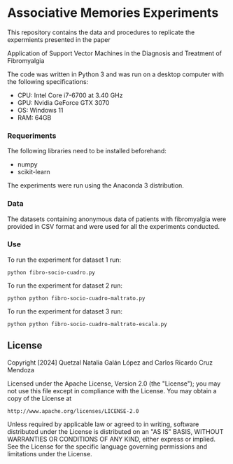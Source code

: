 # Associative Memories Experiments
This repository contains the data and procedures to replicate the expermients presented in the paper 

Application of Support Vector Machines in the Diagnosis and Treatment of Fibromyalgia


The code was written in Python 3 and was run on a desktop computer with the following specifications:
* CPU: Intel Core i7-6700 at 3.40 GHz
* GPU: Nvidia GeForce GTX 3070
* OS: Windows 11
* RAM: 64GB

### Requeriments
The following libraries need to be installed beforehand:

* numpy
* scikit-learn

The experiments were run using the Anaconda 3 distribution.

### Data
The datasets containing anonymous data of patients with fibromyalgia were provided in CSV format and were used for all the experiments conducted.

### Use

To run the experiment for dataset 1 run:

```shell
python fibro-socio-cuadro.py
```

To run the experiment for dataset 2 run:
```shell
python python fibro-socio-cuadro-maltrato.py
```

To run the experiment for dataset 3 run:

```shell
python python fibro-socio-cuadro-maltrato-escala.py
```

## License

Copyright [2024] Quetzal Natalia Galán López and Carlos Ricardo Cruz Mendoza

Licensed under the Apache License, Version 2.0 (the "License");
you may not use this file except in compliance with the License.
You may obtain a copy of the License at

    http://www.apache.org/licenses/LICENSE-2.0

Unless required by applicable law or agreed to in writing, software
distributed under the License is distributed on an "AS IS" BASIS,
WITHOUT WARRANTIES OR CONDITIONS OF ANY KIND, either express or implied.
See the License for the specific language governing permissions and
limitations under the License.
